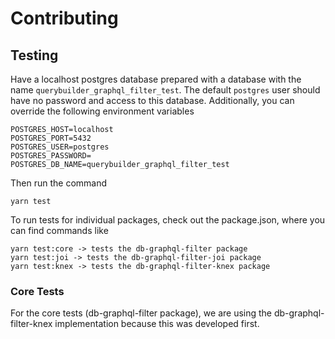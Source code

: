 # Contributing

## Testing
Have a localhost postgres database prepared with a database with the name `querybuilder_graphql_filter_test`. The default `postgres` user should have
no password and access to this database. Additionally, you can override the following environment variables

```
POSTGRES_HOST=localhost
POSTGRES_PORT=5432
POSTGRES_USER=postgres
POSTGRES_PASSWORD=
POSTGRES_DB_NAME=querybuilder_graphql_filter_test
```

Then run the command
```
yarn test
```

To run tests for individual packages, check out the package.json, where you can find commands like
```
yarn test:core -> tests the db-graphql-filter package
yarn test:joi -> tests the db-graphql-filter-joi package
yarn test:knex -> tests the db-graphql-filter-knex package
```

### Core Tests
For the core tests (db-graphql-filter package), we are using the db-graphql-filter-knex
implementation because this was developed first.
